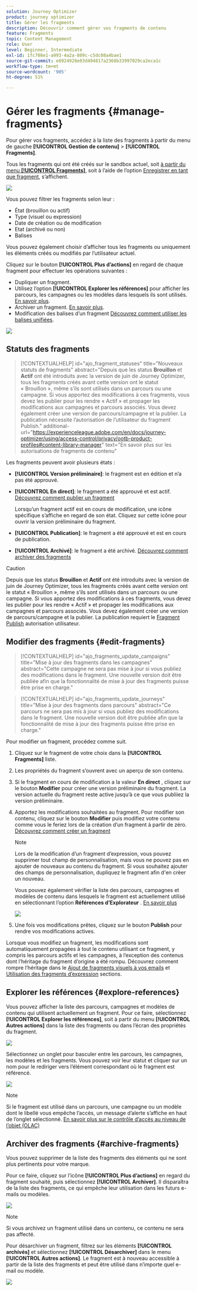 ```yaml
---
solution: Journey Optimizer
product: journey optimizer
title: Gérer les fragments
description: Découvrir comment gérer vos fragments de contenu
feature: Fragments
topic: Content Management
role: User
level: Beginner, Intermediate
exl-id: 1fc708e1-a993-4a2a-809c-c5dc08a4bae1
source-git-commit: e6924928e03d494817a2368b33997029ca2eca1c
workflow-type: tm+mt
source-wordcount: '905'
ht-degree: 51%

---
```


# Gérer les fragments {#manage-fragments}

Pour gérer vos fragments, accédez à la liste des fragments à partir du menu de gauche **[!UICONTROL Gestion de contenu]** > **[!UICONTROL Fragments]**.

Tous les fragments qui ont été créés sur le sandbox actuel, soit [à partir du menu **[!UICONTROL Fragments]**](#create-fragments), soit à l’aide de l’option [Enregistrer en tant que fragment](#save-as-fragment), s’affichent.

![](assets/fragment-list-filters.png)

Vous pouvez filtrer les fragments selon leur :

* État (brouillon ou actif)
* Type (visuel ou expression)
* Date de création ou de modification
* Etat (archivé ou non)
* Balises

Vous pouvez également choisir d’afficher tous les fragments ou uniquement les éléments créés ou modifiés par l’utilisateur actuel.

Cliquez sur le bouton **[!UICONTROL Plus d’actions]** en regard de chaque fragment pour effectuer les opérations suivantes :

* Dupliquer un fragment.
* Utilisez l’option **[!UICONTROL Explorer les références]** pour afficher les parcours, les campagnes ou les modèles dans lesquels ils sont utilisés. [En savoir plus](#explore-references).
* Archiver un fragment. [En savoir plus](#archive-fragments).
* Modification des balises d’un fragment [Découvrez comment utiliser les balises unifiées](../start/search-filter-categorize.md#tags).

![](assets/fragment-list-more-actions.png)

## Statuts des fragments

>[!CONTEXTUALHELP]
>id="ajo_fragment_statuses"
>title="Nouveaux statuts de fragments"
>abstract="Depuis que les status **Brouillon** et **Actif** ont été introduits avec la version de juin de Journey Optimizer, tous les fragments créés avant cette version ont le statut « Brouillon », même s’ils sont utilisés dans un parcours ou une campagne. Si vous apportez des modifications à ces fragments, vous devez les publier pour les rendre « Actif » et propager les modifications aux campagnes et parcours associés. Vous devez également créer une version de parcours/campagne et la publier. La publication nécessite l’autorisation de l’utilisateur du fragment Publish."
>additional-url="https://experienceleague.adobe.com/en/docs/journey-optimizer/using/access-control/privacy/ootb-product-profiles#content-library-manager" text="En savoir plus sur les autorisations de fragments de contenu"

Les fragments peuvent avoir plusieurs états :

* **[!UICONTROL Version préliminaire]**: le fragment est en édition et n’a pas été approuvé.

* **[!UICONTROL En direct]**: le fragment a été approuvé et est actif. [Découvrez comment publier un fragment](../content-management/create-fragments.md#publish)

  Lorsqu’un fragment actif est en cours de modification, une icône spécifique s’affiche en regard de son état. Cliquez sur cette icône pour ouvrir la version préliminaire du fragment.

* **[!UICONTROL Publication]**: le fragment a été approuvé et est en cours de publication.
* **[!UICONTROL Archivé]**: le fragment a été archivé. [Découvrez comment archiver des fragments](#archive-fragments)

>[!CAUTION]
>
>Depuis que les status **Brouillon** et **Actif** ont été introduits avec la version de juin de Journey Optimizer, tous les fragments créés avant cette version ont le statut « Brouillon », même s’ils sont utilisés dans un parcours ou une campagne. Si vous apportez des modifications à ces fragments, vous devez les publier pour les rendre « Actif » et propager les modifications aux campagnes et parcours associés. Vous devez également créer une version de parcours/campagne et la publier. La publication requiert le [Fragment Publish](https://experienceleague.adobe.com/en/docs/journey-optimizer/using/access-control/privacy/ootb-product-profiles#content-library-manager) autorisation utilisateur.

## Modifier des fragments {#edit-fragments}

>[!CONTEXTUALHELP]
>id="ajo_fragments_update_campaigns"
>title="Mise à jour des fragments dans les campagnes"
>abstract="Cette campagne ne sera pas mise à jour si vous publiez des modifications dans le fragment. Une nouvelle version doit être publiée afin que la fonctionnalité de mise à jour des fragments puisse être prise en charge."

>[!CONTEXTUALHELP]
>id="ajo_fragments_update_journeys"
>title="Mise à jour des fragments dans parcours"
>abstract="Ce parcours ne sera pas mis à jour si vous publiez des modifications dans le fragment. Une nouvelle version doit être publiée afin que la fonctionnalité de mise à jour des fragments puisse être prise en charge."

Pour modifier un fragment, procédez comme suit.

1. Cliquez sur le fragment de votre choix dans la **[!UICONTROL Fragments]** liste.

1. Les propriétés du fragment s’ouvrent avec un aperçu de son contenu.

1. Si le fragment en cours de modification a la valeur **En direct** , cliquez sur le bouton **Modifier** pour créer une version préliminaire du fragment. La version actuelle du fragment reste active jusqu’à ce que vous publiiez la version préliminaire.

1. Apportez les modifications souhaitées au fragment. Pour modifier son contenu, cliquez sur le bouton **Modifier** puis modifiez votre contenu comme vous le feriez lors de la création d’un fragment à partir de zéro. [Découvrez comment créer un fragment](#create-from-scratch)

   >[!NOTE]
   >
   >Lors de la modification d’un fragment d’expression, vous pouvez supprimer tout champ de personnalisation, mais vous ne pouvez pas en ajouter de nouveaux au contenu du fragment. Si vous souhaitez ajouter des champs de personnalisation, dupliquez le fragment afin d&#39;en créer un nouveau.

   Vous pouvez également vérifier la liste des parcours, campagnes et modèles de contenu dans lesquels le fragment est actuellement utilisé en sélectionnant l’option **Références d’Explorateur** . [En savoir plus](#explore-references)

   ![](assets/fragment-edit.png)

1. Une fois vos modifications prêtes, cliquez sur le bouton **Publish** pour rendre vos modifications actives.

Lorsque vous modifiez un fragment, les modifications sont automatiquement propagées à tout le contenu utilisant ce fragment, y compris les parcours actifs et les campagnes, à l’exception des contenus dont l’héritage du fragment d’origine a été rompu. Découvrez comment rompre l’héritage dans le [Ajout de fragments visuels à vos emails](../email/use-visual-fragments.md#break-inheritance) et [Utilisation des fragments d’expression](../personalization/use-expression-fragments.md#break-inheritance) sections.

## Explorer les références {#explore-references}

Vous pouvez afficher la liste des parcours, campagnes et modèles de contenu qui utilisent actuellement un fragment. Pour ce faire, sélectionnez **[!UICONTROL Explorer les références]**, soit à partir du menu **[!UICONTROL Autres actions]** dans la liste des fragments ou dans l’écran des propriétés du fragment.

![](assets/fragment-explore-references.png)

Sélectionnez un onglet pour basculer entre les parcours, les campagnes, les modèles et les fragments. Vous pouvez voir leur statut et cliquer sur un nom pour le rediriger vers l’élément correspondant où le fragment est référencé.

![](assets/fragment-usage-screen.png)

>[!NOTE]
>
>Si le fragment est utilisé dans un parcours, une campagne ou un modèle dont le libellé vous empêche l’accès, un message d’alerte s’affiche en haut de l’onglet sélectionné. [En savoir plus sur le contrôle d’accès au niveau de l’objet (OLAC)](../administration/object-based-access.md)

## Archiver des fragments {#archive-fragments}

Vous pouvez supprimer de la liste des fragments des éléments qui ne sont plus pertinents pour votre marque.

Pour ce faire, cliquez sur l’icône **[!UICONTROL Plus d’actions]** en regard du fragment souhaité, puis sélectionnez **[!UICONTROL Archiver]**. Il disparaîtra de la liste des fragments, ce qui empêche leur utilisation dans les futurs e-mails ou modèles.

![](assets/fragment-list-archive.png)

>[!NOTE]
>
>Si vous archivez un fragment utilisé dans un contenu, <!--it will remain in the email or template, but you won't be able to select it from the fragment list to edit it-->ce contenu ne sera pas affecté.

Pour désarchiver un fragment, filtrez sur les éléments **[!UICONTROL archivés]** et sélectionnez **[!UICONTROL Désarchiver]** dans le menu **[!UICONTROL Autres actions]**. Le fragment est à nouveau accessible à partir de la liste des fragments et peut être utilisé dans n’importe quel e-mail ou modèle.

![](assets/fragment-list-unarchive.png)
